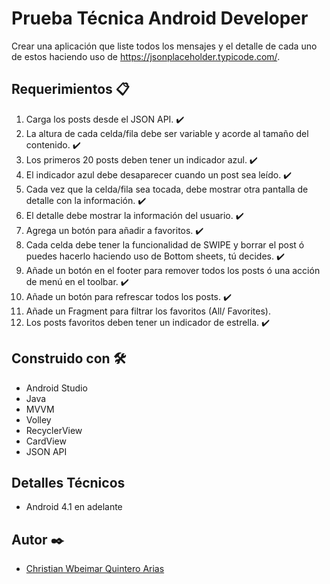 # Prueba Técnica Android Developer
Crear una aplicación que liste todos los mensajes y el detalle de cada uno de estos haciendo uso de https://jsonplaceholder.typicode.com/.

## Requerimientos 📋
1. Carga los posts desde el JSON API. ✔️
2. La altura de cada celda/fila debe ser variable y acorde al tamaño del contenido. ✔️
3. Los primeros 20 posts deben tener un indicador azul. ✔️
4. El indicador azul debe desaparecer cuando un post sea leído. ✔️
5. Cada vez que la celda/fila sea tocada, debe mostrar otra pantalla de detalle con la información. ✔️
6. El detalle debe mostrar la información del usuario. ✔️
7. Agrega un botón para añadir a favoritos. ✔️
8. Cada celda debe tener la funcionalidad de SWIPE y borrar el post ó puedes hacerlo haciendo uso de Bottom sheets, tú decides. ✔️
9. Añade un botón en el footer para remover todos los posts ó una acción de menú en el toolbar. ✔️
10. Añade un botón para refrescar todos los posts. ✔️
11. Añade un Fragment para filtrar los favoritos (All/ Favorites).
12. Los posts favoritos deben tener un indicador de estrella. ✔️

## Construido con 🛠️
- Android Studio
- Java
- MVVM
- Volley
- RecyclerView
- CardView
- JSON API

## Detalles Técnicos
- Android 4.1 en adelante

## Autor ✒️
- [Christian Wbeimar Quintero Arias](https://fullstackcq.web.app/)
